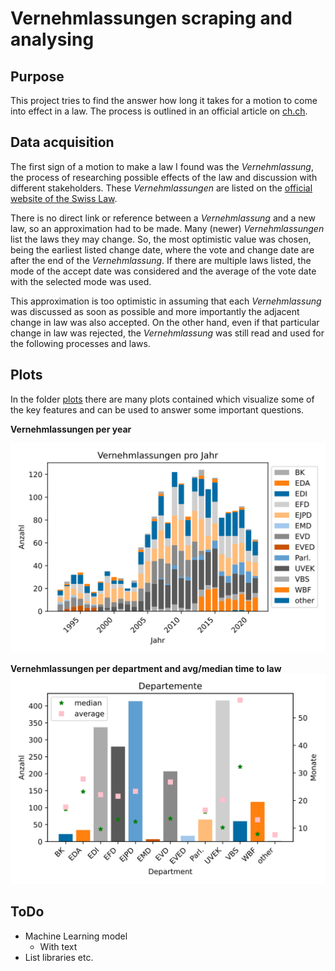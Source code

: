 # Vernehmlassungen scraping and analysing
## Purpose
This project tries to find the answer how long it takes for a motion to come into effect in a law. The process is outlined in an official article on [ch.ch](https://www.ch.ch/de/politisches-system/volkerrecht/wie-entsteht-ein-gesetz/).

## Data acquisition
The first sign of a motion to make a law I found was the *Vernehmlassung*, the process of researching possible effects of the law and discussion with different stakeholders. These *Vernehmlassungen* are listed on the [official website of the Swiss Law](https://www.fedlex.admin.ch/de/consultation-procedures).

There is no direct link or reference between a *Vernehmlassung* and a new law, so an approximation had to be made. Many (newer) *Vernehmlassungen* list the laws they may change. So, the most optimistic value was chosen, being the earliest listed change date, where the vote and change date are after the end of the *Vernehmlassung*. If there are multiple laws listed, the mode of the accept date was considered and the average of the vote date with the selected mode was used.

This approximation is too optimistic in assuming that each *Vernehmlassung* was discussed as soon as possible and more importantly the adjacent change in law was also accepted. On the other hand, even if that particular change in law was rejected, the *Vernehmlassung* was still read and used for the following processes and laws.

## Plots
In the folder [plots](./plots) there are many plots contained which visualize some of the key features and can be used to answer some important questions.

**Vernehmlassungen per year**

![Vernehmlassung Year Plot](https://github.com/rostro36/Vernehmlassungen/blob/master/plots/Vernehmlassung%20Year.svg)

**Vernehmlassungen per department and avg/median time to law**
![Department Plot](./plots/Department.svg)

## ToDo
- Machine Learning model
	- With text
- List libraries etc.
